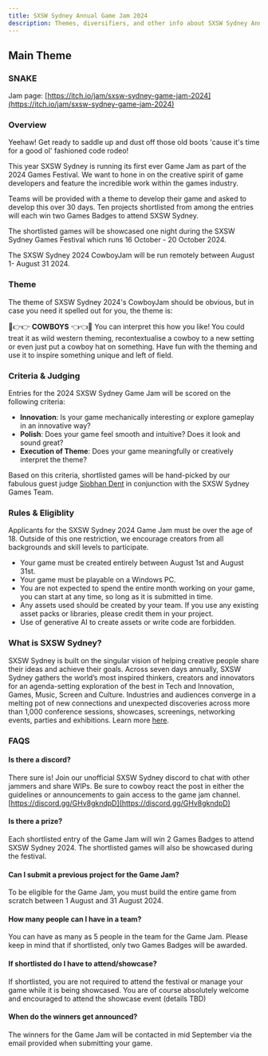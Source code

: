 ```yaml
---
title: SXSW Sydney Annual Game Jam 2024
description: Themes, diversifiers, and other info about SXSW Sydney Annual Game Jam 2024.
---
```


## Main Theme
### SNAKE

Jam page: [https://itch.io/jam/sxsw-sydney-game-jam-2024](https://itch.io/jam/sxsw-sydney-game-jam-2024)

### Overview

Yeehaw! Get ready to saddle up and dust off those old boots 'cause it's time for a good ol' fashioned code rodeo! 

This year SXSW Sydney is running its first ever Game Jam as part of the 2024 Games Festival. We want to hone in on the creative spirit of game developers and feature the incredible work within the games industry. 

Teams will be provided with a theme to develop their game and asked to develop this over 30 days. Ten projects shortlisted from among the entries will each win two Games Badges to attend SXSW Sydney.

The shortlisted games will be showcased one night during the SXSW Sydney Games Festival which runs 16 October - 20 October 2024.

The SXSW Sydney 2024 CowboyJam will be run remotely between August 1- August 31 2024.

### Theme
The theme of SXSW Sydney 2024's CowboyJam should be obvious, but in case you need it spelled out for you, the theme is: 

🤠👉👉 **COWBOYS** 👈👈🤠
You can interpret this how you like! You could treat it as wild western theming, recontextualise a cowboy to a new setting or even just put a cowboy hat on something. Have fun with the theming and use it to inspire something unique  and left of field. 

### Criteria & Judging

Entries for the 2024 SXSW Sydney Game Jam will be scored on the following criteria:

- **Innovation**: Is your game mechanically interesting or explore gameplay in an innovative way? 
- **Polish**: Does your game feel smooth and intuitive? Does it look and sound great? 
- **Execution of Theme**: Does your game meaningfully or creatively interpret the theme? 

Based on this criteria, shortlisted games will be hand-picked by our fabulous guest judge [Siobhan Dent](https://siobhan-dent.itch.io/) in conjunction with the SXSW Sydney Games Team. 

### Rules & Eligiblity

Applicants for the SXSW Sydney 2024 Game Jam must be over the age of 18. Outside of this one restriction, we encourage creators from all backgrounds and skill levels to participate. 

- Your game must be created entirely between August 1st and August 31st.
- Your game must be playable on a Windows PC.
- You are not expected to spend the entire month working on your game, you can start at any time, so long as it is submitted in time.
- Any assets used should be created by your team. If you use any existing asset packs or libraries, please credit them in your project. 
- Use of generative AI to create assets or write code are forbidden.
 

### What is SXSW Sydney?

SXSW Sydney is built on the singular vision of helping creative people share their ideas and achieve their goals. Across seven days annually, SXSW Sydney gathers the world’s most inspired thinkers, creators and innovators for an agenda-setting exploration of the best in Tech and Innovation, Games, Music, Screen and Culture. Industries and audiences converge in a melting pot of new connections and unexpected discoveries across more than 1,000 conference sessions, showcases, screenings, networking events, parties and exhibitions. Learn more [here](https://www.sxswsydney.com/).

### FAQS

#### Is there a discord? 

There sure is! Join our unofficial SXSW Sydney discord to chat with other jammers and share WIPs. Be sure to cowboy react the post in either the guidelines or announcements to gain access to the game jam channel. [https://discord.gg/GHv8gkndpD](https://discord.gg/GHv8gkndpD)

#### Is there a prize? 

Each shortlisted entry of the Game Jam will win 2 Games Badges to attend SXSW Sydney 2024. The shortlisted games will also be showcased during the festival.

#### Can I submit a previous project for the Game Jam?

To be eligible for the Game Jam, you must build the entire game from scratch between 1 August and 31 August 2024. 

#### How many people can I have in a team? 

You can have as many as 5 people in the team for the Game Jam. Please keep in mind that if shortlisted, only two Games Badges will be awarded.  

#### If shortlisted do I have to attend/showcase? 

If shortlisted, you are not required to attend the festival or manage your game while it is being showcased. You are of course absolutely welcome and encouraged to attend the showcase event (details TBD)

#### When do the winners get announced?

The winners for the Game Jam will be contacted in mid September via the email provided when submitting your game.
